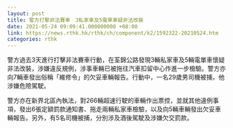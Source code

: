 ```yaml
---
layout: post
title: 警方打擊非法賽車　3私家車及5電單車疑非法改裝
date: 2021-05-24 09:09:41.000000000 +08:00
link: https://news.rthk.hk/rthk/ch/component/k2/1592322-20210524.htm
categories: rthk
---
```


警方過去3天進行打擊非法賽車行動，在荃錦公路發現3輛私家車及5輛電單車懷疑非法改裝，涉嫌違反規例，涉事車輛已被拖往汽車扣留中心作進一步檢驗。警方亦向7輛車發出俗稱「維修令」的欠妥車輛報告。行動中，一名29歲男司機被捕，他涉嫌危險駕駛。

警方亦在新界北區內執法，對266輛超速行駛的車輛作出票控，並就其他違例事項，發出6張定額罰款通知書、拖走兩輛私家車檢驗，以及向5輛車輛發出欠妥車輛報告。另外，有5名司機被捕，分別涉及酒後駕駛及涉嫌欠交罰款。

